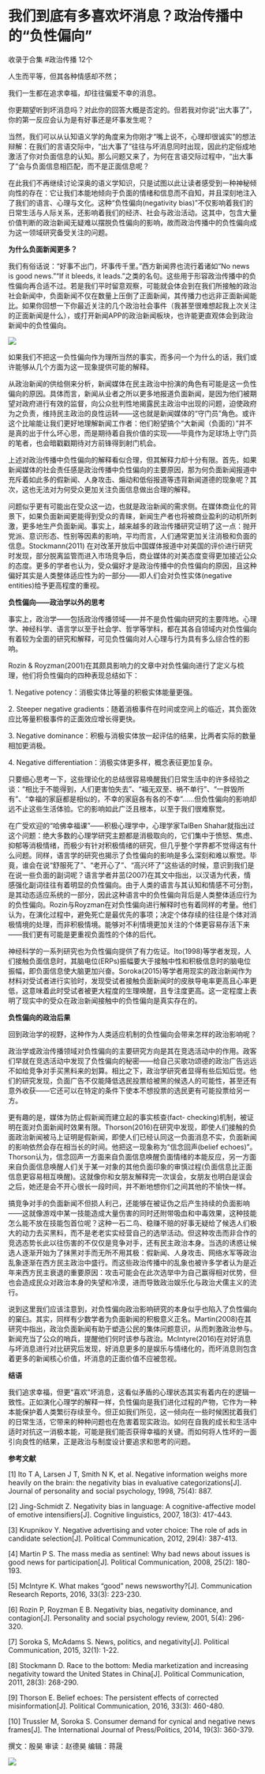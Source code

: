 # 我们到底有多喜欢坏消息？政治传播中的“负性偏向”


收录于合集 #政治传播 12个

人生而平等，但其各种情感却不然；

  

我们一生都在追求幸福，却往往偏爱不幸的消息。

  

你更期望听到坏消息吗？对此你的回答大概是否定的。但若我对你说“出大事了”，你的第一反应会认为是有好事还是坏事发生呢？

  

当然，我们可以从认知语义学的角度来为你刚才“嘴上说不，心理却很诚实”的想法辩解：在我们的言语交际中，“出大事了”往往与坏消息同时出现，因此约定俗成地激活了你对负面信息的认知。那么问题又来了，为何在言语交际过程中，“出大事了”会与负面信息相匹配，而不是正面信息呢？

  

在此我们不再继续讨论深奥的语义学知识，只是试图以此让读者感受到一种神秘倾向性的存在：它让我们本能地倾向于负面的情绪和信息而不自知，并且深刻地注入了我们的语言、心理与文化。这种“负性偏向(negativity
bias)”不仅影响着我们的日常生活与人际关系，还影响着我们的经济、社会与政治活动。这其中，包含大量价值判断的政治新闻无疑难以摆脱负性偏向的影响，故而政治传播中的负性偏向成为这一领域研究备受关注的问题。

  

 **为什么负面新闻更多？**

我们有俗话说：“好事不出门，坏事传千里。”西方新闻界也流行着诸如“No news is good news.”“If it bleeds, it
leads.”之类的名句。这些用于形容政治传播中的负性偏向再合适不过。若是我们平时留意观察，可能就会体会到在我们所接触的政治社会新闻中，负面新闻不仅在数量上压倒了正面新闻，其传播力也远非正面新闻能比。如果你回想一下你最近关注的几个政治社会事件（我甚至很难想起我上次关注的正面新闻是什么），或打开新闻APP的政治新闻板块，也许能更直观体会到政治新闻中的负性偏向。

![](/images/151/2.jpeg)

如果我们不把这一负性偏向作为理所当然的事实，而多问一个为什么的话，我们或许能够从几个方面为这一现象提供可能的解释。

  

从政治新闻的供给侧来分析，新闻媒体在民主政治中扮演的角色有可能是这一负性偏向的原因。具体而言，新闻从业者之所以更多地报道负面新闻，是因为他们被期望对政府进行有效的监督，向公众批判性地揭露民主政治中出现的问题，迫使政府为之负责，维持民主政治的良性运转——这也就是新闻媒体的“守门员”角色。或许这个比喻能让我们更好地理解新闻工作者：他们盼望搞个“大新闻（负面的）”并不是真的出于什么坏心思，而是期待着自我价值的实现——毕竟作为足球场上守门员的笔者，也会暗戳戳期待对方前锋得到射门机会。

  

上述对政治传播中负性偏向的解释看似合理，但其解释力却十分有限。首先，如果新闻媒体的社会责任感是政治传播中负性偏向的主要原因，那为何负面新闻报道中充斥着如此多的假新闻、人身攻击、煽动和低俗报道等违背新闻道德的现象呢？其次，这也无法对为何受众更加关注负面信息做出合理的解释。

  

问题似乎更有可能出在受众这一边，也就是政治新闻的需求侧。在媒体商业化的背景下，如果负面新闻更能得到受众的青睐，新闻生产者也将被商业盈利的动机所刺激，更多地生产负面新闻。事实上，越来越多的政治传播研究证明了这一点：抛开党派、意识形态、性别等因素的影响，平均而言，人们通常更加关注消极和负面的信息。Stockmann(2011)
在对改革开放后中国媒体报道中对美国的评价进行研究时发现，部分脱离监管而进入市场竞争后，商业媒体的对美态度变得更加接近公众的态度。更多的学者也认为，受众偏好才是政治传播中的负性偏向的原因，且这种偏好其实是人类整体适应性为的一部分——即人们会对负性实体(negative
entities)给予更高程度的重视。

  

 **负性偏向——政治学以外的思考**

事实上，政治学——包括政治传播领域——并不是负性偏向研究的主要阵地。心理学、神经科学、语言学以至于社会学、哲学等学科，都在其各自领域内对负性偏向有着较为全面的研究和解释，可见负性偏向对人心理与行为具有多么综合性的影响。

  

Rozin & Royzman(2001)在其颇具影响力的文章中对负性偏向进行了定义与梳理，他们将负性偏向的四种表现总结如下：

  

1\. Negative potency：消极实体比等量的积极实体能量更强。

2\. Steeper negative gradients：随着消极事件在时间或空间上的临近，其负面效应比等量积极事件的正面效应增长得更快。

3\. Negative dominance：积极与消极实体放一起评估的结果，比两者实际的数量相加更消极。

4\. Negative differentiation：消极实体更多样，概念表征更加复杂。

  

只要细心思考一下，这些理论化的总结很容易唤醒我们日常生活中的许多经验之谈：“相比于不能得到，人们更害怕失去”、“福无双至、祸不单行”、“一胖毁所有”、“幸福的家庭都是相似的，不幸的家庭各有各的不幸”……但负性偏向的影响却远不止这些生活体验。它的影响如此广泛且根本，以至于我们很难察觉。

  

在广受欢迎的“哈佛幸福课”——积极心理学中，心理学家TalBen
Shahar就指出过这个问题：绝大多数的心理学研究主题都是消极取向的，它们集中于愤怒、焦虑、抑郁等消极情绪，而极少有针对积极情绪的研究，但几乎整个学界都不觉得这有什么问题。同样，语言学的研究也揭示了负性偏向的影响是多么深刻和难以察觉。毕竟，谁会在说“舒服死了”、“老开心了”、“高兴坏了”这些话的时候，意识到我们是在说一些负面的副词呢？语言学者井茁(2007)在其文中指出，以汉语为代表，情感强化副词往往有着明显的负性偏向。由于人类的语言与其认知和情感不可分割，是其动态适应系统的一部分，因此这种语言中的负性偏向背后是人类整体适应行为的负性偏向。Rozin与Royzman在对负性偏向进行解释时也有着同样的考量。他们认为，在演化过程中，避免死亡是最优先的事项；决定个体存续的往往是个体对消极情境的处理，而非积极情境。能够对不利情境更加关注的个体更容易存活下来——我们更有可能是更重视负面性的个体的后代。

神经科学的一系列研究也为负性偏向提供了有力佐证。Ito(1998)等学者发现，人们接触负面信息时，其脑电位(ERPs)振幅要大于接触中性和积极信息时的脑电位振幅，即负面信息使大脑更加兴奋。Soroka(2015)等学者用现实的政治新闻作为材料对受试者进行实验时，发现受试者接触负面新闻时的皮肤导电率更高且心率更低，这意味着此时受试者被更大程度的生理唤醒，且专注度更高。这一定程度上表明了现实中的受众在政治新闻接触中的负性偏向是真实存在的。

  

 **负性偏向的政治后果**

回到政治学的视野，这种作为人类适应机制的负性偏向会带来怎样的政治影响呢？

  

政治学或政治传播领域对负性偏向的主要研究方向是其在竞选活动中的作用。政客们早就在竞选活动中发现了负性偏向的秘密——给自己买歌功颂德的政治广告远远不如给竞争对手买黑料来的划算。相比之下，政治学研究者显得有些后知后觉。他们的研究发现，负面广告不仅能降低选民投票给被黑的候选人的可能性，甚至还有意外收获——它还可以在特定的条件下使本不想投票的选民更有可能投票给另一方。

  

更有趣的是，媒体为防止假新闻而建立起的事实核查(fact-
checking)机制，被证明在面对负面新闻时效果有限。Thorson(2016)在研究中发现，即使人们接触的负面政治新闻被马上证明是假新闻，即使人们已经认同这一负面消息不实，负面新闻的影响依然会存在相当长的时间。他把这一现象称为“信念回声(belief
echoes)”。Thorson认为，信念回声一方面来自负面信息唤醒负面情绪的本能反应，另一方面来自负面信息唤醒人们关于某一对象的其他负面印象的审慎过程(负面信息比正面信息更容易相互唤醒)。这就像你和女朋友解释完一次误会，女朋友也明白是误会之后，她还是会不开心很长一段时间，并不断地想你们之间其他的不愉快一样。

  

搞竞争对手的负面新闻不但损人利己，还能够在被证伪之后产生持续的负面影响——这就像游戏中某一技能造成大量伤害的同时还附带吸血和中毒效果，这种技能怎么能不放在技能包首位呢？这种一石二鸟、稳赚不赔的好事无疑给了候选人们极大的动力去买黑料，而不是老老实实经营自己的选举活动。但这种攻击而非合作的竞选态势长此以往伤害的不仅仅是竞争对手，还有民主政治本身。当选的诱惑让候选人逐渐开始为了抹黑对手而无所不用其极：假新闻、人身攻击、网络水军等政治乱象逐渐在西方民主政治中盛行。而这些政治传播中的乱象也被许多学者认为是近年来西方民主衰退的重要原因：攻击可能会在此次选举中为自己赢得相对优势，但也会造成民众对政治本身的失望和冷漠，进而导致政治娱乐化与政治犬儒主义的流行。

说到这里我们应该注意到，对负性偏向政治影响研究的本身似乎也陷入了负性偏向的窠臼。其实，同样有少数学者为负面新闻的积极意义正名。Martin(2008)在其研究中指出，政治负面新闻有助于塑造公民的集体问题意识，从而刺激政治参与。新闻充当了公众的哨兵，提醒他们何时该参与政治。McIntyre(2016)在对好消息与坏消息进行对比研究后发现，好消息更多的是娱乐与情绪化的，而坏消息则包含着更多的新闻核心价值，坏消息的正面价值不应被忽视。

  

 **结语**

我们追求幸福，但更“喜欢”坏消息，这看似矛盾的心理状态其实有着内在的逻辑一致性。正如演化心理学的解释一样，负性偏向是我们进化过程的产物，它作为一种本能保护着人类繁衍存续至今。但正如我们所见，这一倾向在一些时候困扰着我们的日常生活，它带来的种种问题也在危害着现实政治。如何在自我的成长和生活中适时对抗这一消极本能，可能是我们能否获得幸福的关键。而如何将人性坏的一面引向良性的结果，正是政治与制度设计要追求和思考的问题。

  

 **参考文献**

[1] Ito T A, Larsen J T, Smith N K, et al. Negative information weighs more
heavily on the brain: the negativity bias in evaluative categorizations[J].
Journal of personality and social psychology, 1998, 75(4): 887.

  

[2] Jing-Schmidt Z. Negativity bias in language: A cognitive-affective model
of emotive intensifiers[J]. Cognitive linguistics, 2007, 18(3): 417-443.

  

[3] Krupnikov Y. Negative advertising and voter choice: The role of ads in
candidate selection[J]. Political Communication, 2012, 29(4): 387-413.

  

[4] Martin P S. The mass media as sentinel: Why bad news about issues is good
news for participation[J]. Political Communication, 2008, 25(2): 180-193.

  

[5] McIntyre K. What makes “good” news newsworthy?[J]. Communication Research
Reports, 2016, 33(3): 223-230.

  

[6] Rozin P, Royzman E B. Negativity bias, negativity dominance, and
contagion[J]. Personality and social psychology review, 2001, 5(4): 296-320.

  

[7] Soroka S, McAdams S. News, politics, and negativity[J]. Political
Communication, 2015, 32(1): 1-22.

  

[8] Stockmann D. Race to the bottom: Media marketization and increasing
negativity toward the United States in China[J]. Political Communication,
2011, 28(3): 268-290.

  

[9] Thorson E. Belief echoes: The persistent effects of corrected
misinformation[J]. Political Communication, 2016, 33(3): 460-480.

  

[10] Trussler M, Soroka S. Consumer demand for cynical and negative news
frames[J]. The International Journal of Press/Politics, 2014, 19(3): 360-379.

撰文：殷昊 审读：赵德昊 编辑：蒋晟

  

![](/images/151/3.jpeg)

  

